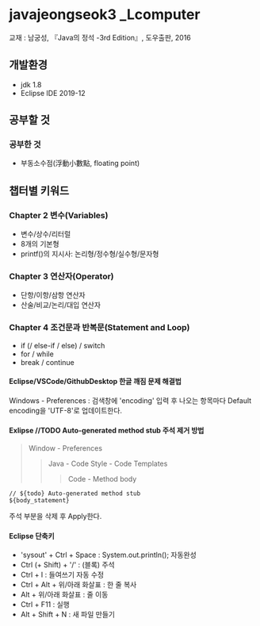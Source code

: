 # javajeongseok3 _Lcomputer
교재 : 남궁성, 『Java의 정석 -3rd Edition』, 도우출판, 2016

## 개발환경
- jdk 1.8
- Eclipse IDE 2019-12


## 공부할 것


### 공부한 것
- 부동소수점(浮動小數點, floating point)


## 챕터별 키워드
### Chapter 2 변수(Variables)
- 변수/상수/리터럴
- 8개의 기본형
- printf()의 지시사: 논리형/정수형/실수형/문자형

### Chapter 3 연산자(Operator)
- 단항/이항/삼항 연산자
- 산술/비교/논리/대입 연산자

### Chapter 4 조건문과 반복문(Statement and Loop)
- if (/ else-if / else) / switch
- for / while
- break / continue



#### Eclipse/VSCode/GithubDesktop 한글 깨짐 문제 해결법
Windows - Preferences : 검색창에 'encoding' 입력 후 나오는 항목마다
Default encoding을 'UTF-8'로 업데이트한다.

#### Exlipse //TODO Auto-generated method stub 주석 제거 방법
> Window - Preferences
>> Java - Code Style - Code Templates
>>>Code - Method body

```
// ${todo} Auto-generated method stub
${body_statement}
```
주석 부분을 삭제 후 Apply한다.


#### Eclipse 단축키
- 'sysout' + Ctrl + Space : System.out.println(); 자동완성
- Ctrl (+ Shift) + '/' : (블록) 주석
- Ctrl + I : 들여쓰기 자동 수정
- Ctrl + Alt + 위/아래 화살표 : 한 줄 복사
- Alt + 위/아래 화살표 : 줄 이동
- Ctrl + F11 : 실행
- Alt + Shift + N : 새 파일 만들기
